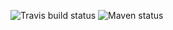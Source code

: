 ![Travis build status](https://travis-ci.org/pousse-cafe/pousse-cafe-spring-kafka.svg?branch=master)
![Maven status](https://maven-badges.herokuapp.com/maven-central/org.pousse-cafe-framework/pousse-cafe-spring-kafka/badge.svg)
